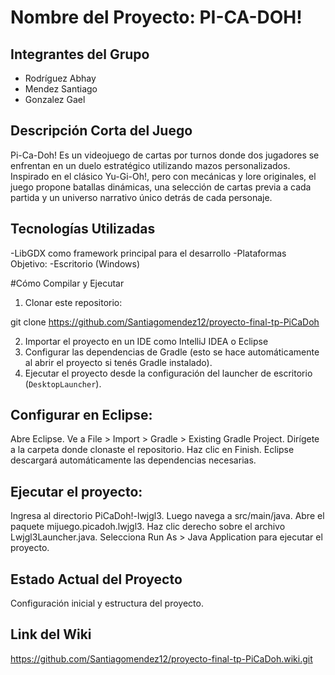 # Nombre del Proyecto: PI-CA-DOH! 

## Integrantes del Grupo
 
- Rodríguez Abhay
- Mendez Santiago
- Gonzalez Gael


## Descripción Corta del Juego 

Pi-Ca-Doh! Es un videojuego de cartas por turnos donde dos jugadores se enfrentan en un duelo
estratégico utilizando mazos personalizados. Inspirado en el clásico Yu-Gi-Oh!, pero con mecánicas y
lore originales, el juego propone batallas dinámicas, una selección de cartas previa a cada partida y un
universo narrativo único detrás de cada personaje.

## Tecnologías Utilizadas 
-LibGDX como framework principal para el desarrollo
-Plataformas Objetivo: 
-Escritorio (Windows)

#Cómo Compilar y Ejecutar 

1. Clonar este repositorio: 

git clone https://github.com/Santiagomendez12/proyecto-final-tp-PiCaDoh

2. Importar el proyecto en un IDE como IntelliJ IDEA o Eclipse 
3. Configurar las dependencias de Gradle (esto se hace automáticamente al abrir el proyecto si tenés Gradle instalado).
4. Ejecutar el proyecto desde la configuración del launcher de escritorio (`DesktopLauncher`).

## Configurar en Eclipse:

Abre Eclipse.
Ve a File > Import > Gradle > Existing Gradle Project.
Dirígete a la carpeta donde clonaste el repositorio.
Haz clic en Finish. Eclipse descargará automáticamente las dependencias necesarias.

## Ejecutar el proyecto:

Ingresa al directorio PiCaDoh!-lwjgl3.
Luego navega a src/main/java.
Abre el paquete mijuego.picadoh.lwjgl3.
Haz clic derecho sobre el archivo Lwjgl3Launcher.java.
Selecciona Run As > Java Application para ejecutar el proyecto.

## Estado Actual del Proyecto
Configuración inicial y estructura del proyecto.

## Link del Wiki 
https://github.com/Santiagomendez12/proyecto-final-tp-PiCaDoh.wiki.git
